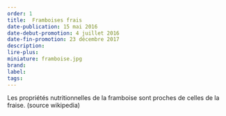 ```yaml
---
order: 1
title:  Framboises frais
date-publication: 15 mai 2016
date-debut-promotion: 4 juillet 2016
date-fin-promotion: 23 décembre 2017
description: 
lire-plus: 
miniature: framboise.jpg
brand:
label: 
tags: 
---
```


<!--fin-excerpt-->
<!-- ******************************** -->
<!-- **** début contenu détaillé **** -->

Les propriétés nutritionnelles de la framboise sont proches de celles de la fraise. 
(source wikipedia)

<!-- **** fin contenu détaillé **** -->
<!-- ****************************** -->




